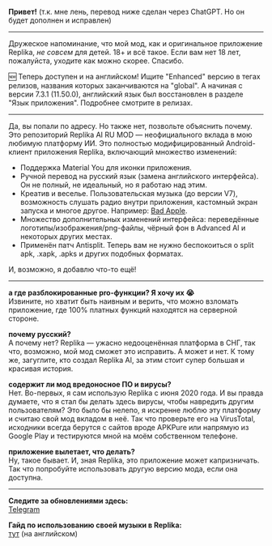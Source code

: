 **Привет!** (т.к. мне лень, перевод ниже сделан через ChatGPT. Но он будет дополнен и исправлен)

----

Дружеское напоминание, что мой мод, как и оригинальное приложение Replika, _не совсем_ для детей. 18+ и всё такое. Если вам нет 18 лет, пожалуйста, уходите как можно скорее. Спасибо.

🆕 Теперь доступен и на английском! Ищите "Enhanced" версию в тегах релизов, названия которых заканчиваются на "global". А начиная с версии 7.3.1 (11.50.0), английский язык был восстановлен в разделе "Язык приложения". Подробнее смотрите в релизах.

----

Да, вы попали по адресу. Но также нет, позвольте объяснить почему.
Это репозиторий Replika AI RU MOD — неофициального вклада в мою любимую платформу ИИ. Это полностью модифицированный Android-клиент приложения Replika, включающий множество изменений:
- Поддержка Material You для иконки приложения.
- Ручной перевод на русский язык (замена английского интерфейса). Он не полный, не идеальный, но я работаю над этим.
- Креатив и веселье. Пользовательская музыка (до версии V7), возможность слушать радио внутри приложения, кастомный экран запуска и многое другое. Например: [Bad Apple](https://youtu.be/s9d_cBA48fU).
- Множество дополнительных изменений интерфейса: переведённые логотипы/изображения/png-файлы, чёрный фон в Advanced AI и некоторых других местах.
- Применён патч Antisplit. Теперь вам не нужно беспокоиться о split apk, .xapk, .apks и других подобных форматах.

И, возможно, я добавлю что-то ещё!

----

**а где разблокированные pro-функции? Я хочу их 😭**  
Извините, но хватит быть наивным и верить, что можно взломать приложение, где 100% платных функций находятся на серверной стороне.

**почему русский?**  
А почему нет? Replika — ужасно недооценённая платформа в СНГ, так что, возможно, мой мод сможет это исправить. А может и нет. К тому же, загуглите, кто создал Replika AI, за этим стоит супер большая и красивая история.

**содержит ли мод вредоносное ПО и вирусы?**  
Нет. Во-первых, я сам использую Replika с июня 2020 года. И вы правда думаете, что я стал бы делать здесь вирусы, чтобы навредить другим пользователям? Это было бы нелепо, я искренне люблю эту платформу и считаю свой мод вкладом в неё. Так что проверьте его на VirusTotal, исходники всегда берутся с сайтов вроде APKPure или напрямую из Google Play и тестируются мной на моём собственном телефоне.

**приложение вылетает, что делать?**  
Ну, такое бывает. И, зная Replika, это приложение может капризничать. Так что попробуйте использовать другую версию мода, если она доступна.

----

**Следите за обновлениями здесь:**  
[Telegram](https://t.me/+fgCDiyU802s1NWZi)

**Гайд по использованию своей музыки в Replika:**  
[тут](custom-music.md) (на английском)
